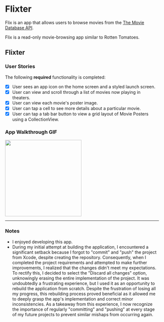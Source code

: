 # Flixter

Flix is an app that allows users to browse movies from the [The Movie Database API](http://docs.themoviedb.apiary.io/#).

Flix is a read-only movie-browsing app similar to Rotten Tomatoes.


## Flixter 

### User Stories

The following **required** functionality is completed:
- [x] User sees an app icon on the home screen and a styled launch screen.
- [x] User can view and scroll through a list of movies now playing in theaters.
- [x] User can view each movie's poster image.
- [x] User can tap a cell to see more details about a particular movie.
- [x] User can tap a tab bar button to view a grid layout of Movie Posters using a CollectionView.

<!--
The following **bonus** features can be implemented:
- [ ] User can tap a poster in the collection view to see a detailed screen of that movie.
- [ ] In the detail view, when the user taps the poster, a new screen is presented modally where they can view the trailer.
-->

### App Walkthrough GIF

<img src="http://g.recordit.co/SV6Cb7L3bb.gif" width=250><br>


---

<!--
### Notes

## Flix Part 1

### User Stories

The following **required** functionality is completed:

The following **bonus** features can be implemented:
- [x] Run your app on an actual device.
- [ ] Users can view the app on various device sizes and orientations.

### App Walkthrough GIF

<img src="http://g.recordit.co/d82qBcXNW2.gif" width=250><br>
-->

### Notes

- I enjoyed developing this app.
- During my initial attempt at building the application, I encountered a significant setback because I forgot to "commit" and "push" the project from Xcode, despite creating the repository. Consequently, when I completed the project requirements and attempted to make further improvements, I realized that the changes didn't meet my expectations. To rectify this, I decided to select the "Discard all changes" option, unknowingly erasing the entire implementation of the project. It was undoubtedly a frustrating experience, but I used it as an opportunity to rebuild the application from scratch. Despite the frustration of losing all my progress, this rebuilding process proved beneficial as it allowed me to deeply grasp the app's implementation and correct minor inconsistencies. As a takeaway from this experience, I now recognize the importance of regularly "committing" and "pushing" at every stage of my future projects to prevent similar mishaps from occurring again.
